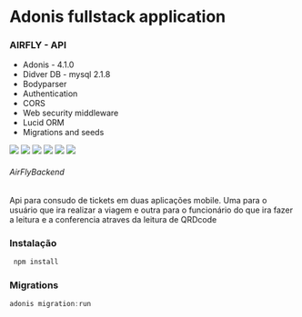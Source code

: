 # Adonis fullstack application

### AIRFLY - API

- Adonis - 4.1.0
- Didver DB - mysql  2.1.8
- Bodyparser
- Authentication
- CORS
- Web security middleware
- Lucid ORM
- Migrations and seeds


![](https://img.shields.io/github/stars/pandao/editor.md.svg) ![](https://img.shields.io/github/forks/pandao/editor.md.svg) ![](https://img.shields.io/github/tag/pandao/editor.md.svg) ![](https://img.shields.io/github/release/pandao/editor.md.svg) ![](https://img.shields.io/github/issues/pandao/editor.md.svg) ![](https://img.shields.io/bower/v/editor.md.svg)

###### AirFlyBackend

Api para consudo de tickets em duas aplicações mobile. Uma para o usuário que ira realizar a viagem e outra para o funcionário do que ira fazer a leitura e a conferencia atraves da leitura de QRDcode

### Instalação

```js
 npm install
```

### Migrations

```js
adonis migration:run
```
